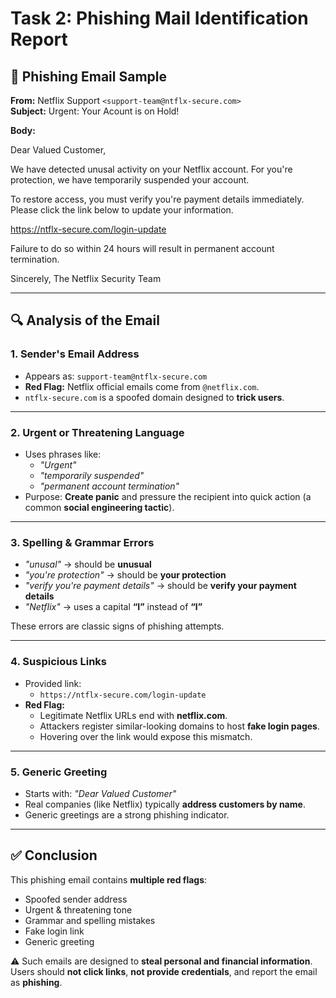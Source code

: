 # Task 2: Phishing Mail Identification Report  

## 📧 Phishing Email Sample  

**From:** NetfIix Support `<support-team@ntflx-secure.com>`  
**Subject:** Urgent: Your Acount is on Hold!  

**Body:**  

Dear Valued Customer,

We have detected unusal activity on your NetfIix account. For you're protection, we have temporarily suspended your account.

To restore access, you must verify you're payment details immediately. Please click the link below to update your information.

https://ntflx-secure.com/login-update

Failure to do so within 24 hours will result in permanent account termination.

Sincerely,
The NetfIix Security Team

---

## 🔍 Analysis of the Email  

### 1. Sender's Email Address  
- Appears as: `support-team@ntflx-secure.com`  
- **Red Flag:** Netflix official emails come from `@netflix.com`.  
- `ntflx-secure.com` is a spoofed domain designed to **trick users**.  

---

### 2. Urgent or Threatening Language  
- Uses phrases like:  
  - *"Urgent"*  
  - *"temporarily suspended"*  
  - *"permanent account termination"*  
- Purpose: **Create panic** and pressure the recipient into quick action (a common **social engineering tactic**).  

---

### 3. Spelling & Grammar Errors  
- *"unusal"* → should be **unusual**  
- *"you're protection"* → should be **your protection**  
- *"verify you're payment details"* → should be **verify your payment details**  
- *"NetfIix"* → uses a capital **“I”** instead of **“l”**  

These errors are classic signs of phishing attempts.  

---

### 4. Suspicious Links  
- Provided link:  
  - `https://ntflx-secure.com/login-update`  
- **Red Flag:**  
  - Legitimate Netflix URLs end with **netflix.com**.  
  - Attackers register similar-looking domains to host **fake login pages**.  
  - Hovering over the link would expose this mismatch.  

---

### 5. Generic Greeting  
- Starts with: *"Dear Valued Customer"*  
- Real companies (like Netflix) typically **address customers by name**.  
- Generic greetings are a strong phishing indicator.  

---

## ✅ Conclusion  
This phishing email contains **multiple red flags**:  
- Spoofed sender address  
- Urgent & threatening tone  
- Grammar and spelling mistakes  
- Fake login link  
- Generic greeting  

⚠️ Such emails are designed to **steal personal and financial information**. Users should **not click links**, **not provide credentials**, and report the email as **phishing**.  
